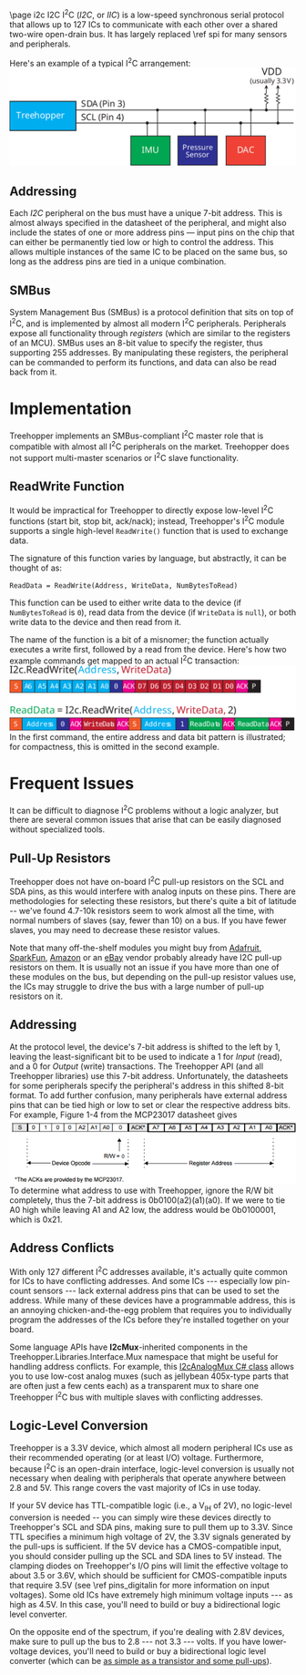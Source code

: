 \page i2c I2C
I<sup>2</sup>C (<i>I2C</i>, or <i>IIC</i>) is a low-speed synchronous serial protocol that allows up to 127 ICs to communicate with each other over a shared two-wire open-drain bus. It has largely replaced \ref spi for many sensors and peripherals.

Here's an example of a typical I<sup>2</sup>C arrangement:
![Typical I2C interfacing with Treehopper](images/i2c-overview.svg)

## Addressing
Each <i>I2C</i> peripheral on the bus must have a unique 7-bit address. This is almost always specified in the datasheet of the peripheral, and might also include the states of one or more address pins — input pins on the chip that can either be permanently tied low or high to control the address. This allows multiple instances of the same IC to be placed on the same bus, so long as the address pins are tied in a unique combination. 

## SMBus
System Management Bus (SMBus) is a protocol definition that sits on top of I<sup>2</sup>C, and is implemented by almost all modern I<sup>2</sup>C peripherals. Peripherals expose all functionality through <i>registers</i> (which are similar to the registers of an MCU). SMBus uses an 8-bit value to specify the register, thus supporting 255 addresses. By manipulating these registers, the peripheral can be commanded to perform its functions, and data can also be read back from it.

# Implementation
Treehopper implements an SMBus-compliant I<sup>2</sup>C master role that is compatible with almost all I<sup>2</sup>C peripherals on the market. Treehopper does not support multi-master scenarios or I<sup>2</sup>C slave functionality.

## ReadWrite Function
It would be impractical for Treehopper to directly expose low-level I<sup>2</sup>C functions (start bit, stop bit, ack/nack); instead, Treehopper's I<sup>2</sup>C module supports a single high-level `ReadWrite()` function that is used to exchange data.

The signature of this function varies by language, but abstractly, it can be thought of as:

    ReadData = ReadWrite(Address, WriteData, NumBytesToRead)

This function can be used to either write data to the device (if `NumBytesToRead` is `0`), read data from the device (if `WriteData` is `null`), or both write data to the device and then read from it. 

The name of the function is a bit of a misnomer; the function actually executes a write first, followed by a read from the device. Here's how two example commands get mapped to an actual I<sup>2</sup>C transaction:
![ReadWrite function maps to a standard SMBus-compatible transaction](images/i2c-function-mapping.svg)
In the first command, the entire address and data bit pattern is illustrated; for compactness, this is omitted in the second example.

# Frequent Issues
It can be difficult to diagnose I<sup>2</sup>C problems without a logic analyzer, but there are several common issues that arise that can be easily diagnosed without specialized tools.

## Pull-Up Resistors
Treehopper does not have on-board I<sup>2</sup>C pull-up resistors on the SCL and SDA pins, as this would interfere with analog inputs on these pins. There are methodologies for selecting these resistors, but there's quite a bit of latitude -- we've found 4.7-10k resistors seem to work almost all the time, with normal numbers of slaves (say, fewer than 10) on a bus. If you have fewer slaves, you may need to decrease these resistor values.

Note that many off-the-shelf modules you might buy from [Adafruit](https://www.adafruit.com), [SparkFun](https://www.sparkfun.com), [Amazon](https://www.amazon.com/)</a> or an [eBay](https://www.ebay.com/) vendor probably already have I2C pull-up resistors on them. It is usually not an issue if you have more than one of these modules on the bus, but depending on the pull-up resistor values use, the ICs may struggle to drive the bus with a large number of pull-up resistors on it.

## Addressing
At the protocol level, the device's 7-bit address is shifted to the left by 1, leaving the least-significant bit to be used to indicate a 1 for <i>Input</i> (read), and a 0 for <i>Output</i> (write) transactions. The Treehopper API (and all Treehopper libraries) use this 7-bit address. Unfortunately, the datasheets for some peripherals specify the peripheral's address in this shifted 8-bit format. To add further confusion, many peripherals have external address pins that can be tied high or low to set or clear the respective address bits. For example, Figure 1-4 from the MCP23017 datasheet gives
![MCP23017 address](images/mcp23017.png)
To determine what address to use with Treehopper, ignore the R/W bit completely, thus the 7-bit address is 0b0100(a2)(a1)(a0). If we were to tie A0 high while leaving A1 and A2 low, the address would be 0b0100001, which is 0x21.

## Address Conflicts
With only 127 different I<sup>2</sup>C addresses available, it's actually quite common for ICs to have conflicting addresses. And some ICs --- especially low pin-count sensors --- lack external address pins that can be used to set the address. While many of these devices have a programmable address, this is an annoying chicken-and-the-egg problem that requires you to individually program the addresses of the ICs before they're installed together on your board.

Some language APIs have <b>I2cMux</b>-inherited components in the Treehopper.Libraries.Interface.Mux namespace that might be useful for handling address conflicts. For example, this [I2cAnalogMux C# class](/Documentation/C-Sharp/class_treehopper_1_1_libraries_1_1_interface_1_1_mux_1_1_i2c_analog_mux.html) allows you to use low-cost analog muxes (such as jellybean 405x-type parts that are often just a few cents each) as a transparent mux to share one Treehopper I<sup>2</sup>C bus with multiple slaves with conflicting addresses. 

## Logic-Level Conversion
Treehopper is a 3.3V device, which almost all modern peripheral ICs use as their recommended operating (or at least I/O) voltage. Furthermore, because I<sup>2</sup>C is an open-drain interface, logic-level conversion is usually not necessary when dealing with peripherals that operate anywhere between 2.8 and 5V. This range covers the vast majority of ICs in use today.

If your 5V device has TTL-compatible logic (i.e., a V<sub>IH</sub> of 2V), no logic-level conversion is needed -- you can simply wire these devices directly to Treehopper's SCL and SDA pins, making sure to pull them up to 3.3V. Since TTL specifies a minimum high voltage of 2V, the 3.3V signals generated by the pull-ups is sufficient. If the 5V device has a CMOS-compatible input, you should consider pulling up the SCL and SDA lines to 5V instead. The clamping diodes on Treehopper's I/O pins will limit the effective voltage to about 3.5 or 3.6V, which should be sufficient for CMOS-compatible inputs that require 3.5V (see \ref pins_digitalin for more information on input voltages). Some old ICs have extremely high minimum voltage inputs --- as high as 4.5V. In this case, you'll need to build or buy a bidirectional logic level converter.

On the opposite end of the spectrum, if you're dealing with 2.8V devices, make sure to pull up the bus to 2.8 --- not 3.3 --- volts. If you have lower-voltage devices, you'll need to build or buy a bidirectional logic level converter (which can be [as simple as a transistor and some pull-ups](http://www.nxp.com/documents/application_note/AN10441.pdf)). 